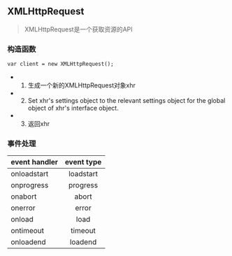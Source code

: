 ## XMLHttpRequest

> XMLHttpRequest是一个获取资源的API

### 构造函数
```
var client = new XMLHttpRequest();
```
- 1. 生成一个新的XMLHttpRequest对象xhr
- 2. Set xhr's settings object to the relevant settings object for the global object of xhr's interface object.
- 3. 返回xhr

### 事件处理
|event handler  |event type |
|---------------|:---------:|
|onloadstart	|loadstart	|
|onprogress		|progress	|
|onabort		|abort		|
|onerror		|error		|
|onload			|load		|
|ontimeout		|timeout	|
|onloadend		|loadend	|